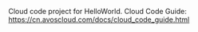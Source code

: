 Cloud code project for HelloWorld. Cloud Code Guide: https://cn.avoscloud.com/docs/cloud_code_guide.html